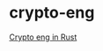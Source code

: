 # crypto-eng
[Crypto eng in Rust](https://wiki.uncloak.org/en/courses/rust-cryptograpy-engineering/syllabus)

